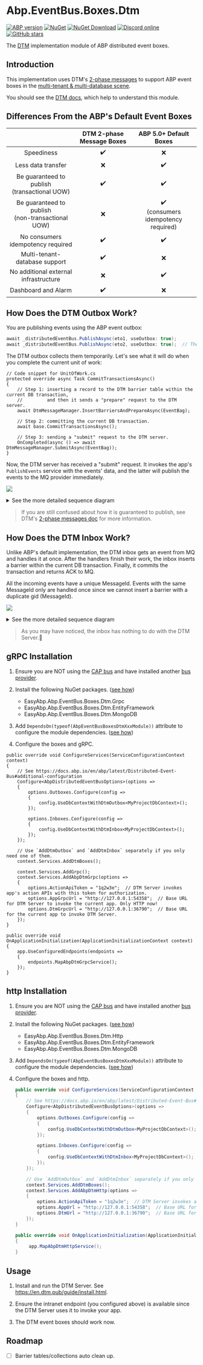 # Abp.EventBus.Boxes.Dtm

[![ABP version](https://img.shields.io/badge/dynamic/xml?style=flat-square&color=yellow&label=abp&query=%2F%2FProject%2FPropertyGroup%2FAbpVersion&url=https%3A%2F%2Fraw.githubusercontent.com%2FEasyAbp%2FAbp.EventBus.Boxes.Dtm%2Fmain%2FDirectory.Build.props)](https://abp.io)
[![NuGet](https://img.shields.io/nuget/v/EasyAbp.Abp.EventBus.Boxes.Dtm.svg?style=flat-square)](https://www.nuget.org/packages/EasyAbp.Abp.EventBus.Boxes.Dtm)
[![NuGet Download](https://img.shields.io/nuget/dt/EasyAbp.Abp.EventBus.Boxes.Dtm.svg?style=flat-square)](https://www.nuget.org/packages/EasyAbp.Abp.EventBus.Boxes.Dtm)
[![Discord online](https://badgen.net/discord/online-members/S6QaezrCRq?label=Discord)](https://discord.gg/S6QaezrCRq)
[![GitHub stars](https://img.shields.io/github/stars/EasyAbp/Abp.EventBus.Boxes.Dtm?style=social)](https://www.github.com/EasyAbp/Abp.EventBus.Boxes.Dtm)

The [DTM](https://github.com/dtm-labs/dtm) implementation module of ABP distributed event boxes.

## Introduction

This implementation uses DTM's [2-phase messages](https://en.dtm.pub/practice/msg.html) to support ABP event boxes in the [multi-tenant & multi-database scene](https://github.com/abpframework/abp/issues/10036).

You should see the [DTM docs](https://en.dtm.pub/guide/start.html), which help to understand this module.

## Differences From the ABP's Default Event Boxes

|                                                     | DTM 2-phase Message Boxes |                 ABP 5.0+ Default Boxes                 |
| :-------------------------------------------------: | :-----------------------: | :----------------------------------------------------: |
|                     Speediness                      |    :heavy_check_mark:     |                          :x:                           |
|                 Less data transfer                  |            :x:            |                   :heavy_check_mark:                   |
|   Be guaranteed to publish<br>(transactional UOW)   |    :heavy_check_mark:     |                   :heavy_check_mark:                   |
| Be guaranteed to publish<br>(non-transactional UOW) |            :x:            | :heavy_check_mark:<br>(consumers idempotency required) |
|          No consumers idempotency required          |    :heavy_check_mark:     |                   :heavy_check_mark:                   |
|            Multi-tenant-database support            |    :heavy_check_mark:     |                          :x:                           |
|        No additional external infrastructure        |            :x:            |                   :heavy_check_mark:                   |
|                 Dashboard and Alarm                 |    :heavy_check_mark:     |                          :x:                           |

## How Does the DTM Outbox Work?

You are publishing events using the ABP event outbox:
```csharp
await _distributedEventBus.PublishAsync(eto1, useOutbox: true);
await _distributedEventBus.PublishAsync(eto2, useOutbox: true);  // The useOutbox is true by default.
```
The DTM outbox collects them temporarily. Let's see what it will do when you complete the current unit of work:
```CSharp
// Code snippet for UnitOfWork.cs
protected override async Task CommitTransactionsAsync()
{
    // Step 1: inserting a record to the DTM barrier table within the current DB transaction,
    //         and then it sends a "prepare" request to the DTM server.
    await DtmMessageManager.InsertBarriersAndPrepareAsync(EventBag);

    // Step 2: committing the current DB transaction.
    await base.CommitTransactionsAsync();

    // Step 3: sending a "submit" request to the DTM server.
    OnCompleted(async () => await DtmMessageManager.SubmitAsync(EventBag));
}
```
Now, the DTM server has received a "submit" request. It invokes the app's `PublishEvents` service with the events' data, and the latter will publish the events to the MQ provider immediately.

[![](https://mermaid.ink/img/pako:eNqFk89uwjAMxl_Fypm-QA5IaOzAAW2IcevFbVyIlqRd_rAhxLsvbVooUG09NfHPX7449pmVtSDGmaOvQKakpcS9RZ0biJ-XXhEsP9bwFnxR_6RdDL42QRdk03rnyGbz-aJpOLyo2hGgAelcoBSPgRheoscCHUXmgGZPiQDn0d9z19M4LISAVYvtGhExEYX7jW2bloQE0JGMd0nkln535spEkx6wixdorRzc3yfExZbskSzvAo2lBi3dyBTMHnyOUDGh2lXmmXmqS6219OAPBN6icVh6WZter6eya6ET7EJZEokHyZG1ae7PS7tQxJT_7ryCb6kUVNJId-hMJ7_P7zCuQNKesh2ptpF4el8ou0aasN276TUX3ZmQwXso1GBk3A-pIusNnyBAak1Cxk5Sp0SvN1e3Az5tdVyz3oOoDU3YHJNrtJ-ALmk6VwXFZkyT1ShFnMFzm56zaFBTznj8FVRhUD5nublENHRj8Cqkry3jFSpHM9aO4_ZkSsa9DTRA_Rz31OUXaXxJzw)](https://mermaid-js.github.io/mermaid-live-editor/edit#pako:eNqFk89uwjAMxl_Fypm-QA5IaOzAAW2IcevFbVyIlqRd_rAhxLsvbVooUG09NfHPX7449pmVtSDGmaOvQKakpcS9RZ0biJ-XXhEsP9bwFnxR_6RdDL42QRdk03rnyGbz-aJpOLyo2hGgAelcoBSPgRheoscCHUXmgGZPiQDn0d9z19M4LISAVYvtGhExEYX7jW2bloQE0JGMd0nkln535spEkx6wixdorRzc3yfExZbskSzvAo2lBi3dyBTMHnyOUDGh2lXmmXmqS6219OAPBN6icVh6WZter6eya6ET7EJZEokHyZG1ae7PS7tQxJT_7ryCb6kUVNJId-hMJ7_P7zCuQNKesh2ptpF4el8ou0aasN276TUX3ZmQwXso1GBk3A-pIusNnyBAak1Cxk5Sp0SvN1e3Az5tdVyz3oOoDU3YHJNrtJ-ALmk6VwXFZkyT1ShFnMFzm56zaFBTznj8FVRhUD5nublENHRj8Cqkry3jFSpHM9aO4_ZkSsa9DTRA_Rz31OUXaXxJzw)

<details>
<summary>See the more detailed sequence diagram</summary>

[![](https://mermaid.ink/img/pako:eNqtVU1v2zAM_SuETy2Q5FwYQ4ps6TYDC7YiLXrJhbaYRKgsefpoFhT976O_YidxgK5YTpH5SD4-ktJrlBlBURw5-h1IZzSXuLGYrzTwz0uvCOYPC_gZfGr-wBietuhBrsFv2fAZvEXtMPPSaMhMnkvvpd6AdOCU2d3WYTB4o0Oekq3Pj47seDqdFUUMX5RxBKjZxQWq7Wxg8xw9puiIMVvUG6oR4Dz6Y9yBXgwzISApYY-FYJjgwM2HZelWBxJAL6S9q4N07kc5E80kPWBlT9Fa2bI_duDDkuwL2bgyFJYKtNQha-P4hGcPKgaiVsqcY850qQSvWtHrw1nuY5ZPyC5rY7k0ZbhVXuY0mUwGvCoW32k_AqYAexNgS5ZuIYEdak5rQA6I9Cm106ud9NuKl8Oc4FsyB3TVeRX1VYrAlmPnPDhuyHUzLcr3eJSjtEbnW_WHdDj0qqFQldeF6Bxbl3FbXePpQpYRiVbnNseJcpfBZ3EfemtxxeQLuLlu9gO-zpIfd_NSJsHjzCqKUCiZ8XjCRooRWKMUz2iK2XMvw6V2JiwdTeChXMucOOvpONQCSg5ZpmRhnJdKcQtMRs7xsk5ggfa5bFCZuUtLiheTqxnqwD8VfEHd_9rBD4l6uce1YB-Rv6Rw2oGhiTlbtFmNHcOvkCrp6vXpX1Sdbov7eAAFMs9JSC5Z7TuPxf1BqtblfdPe8BFG0zt0aEeoiu3cOqhmiDRniUZRTjZHKfiheS0Nq4h553wBxPxX0BqD8qtopd8YGqqr-05Ib2wUr5HHcBSVT8hyr7Mo9jZQC2oeqwb19he08zVf)](https://mermaid-js.github.io/mermaid-live-editor/edit#pako:eNqtVU1v2zAM_SuETy2Q5FwYQ4ps6TYDC7YiLXrJhbaYRKgsefpoFhT976O_YidxgK5YTpH5SD4-ktJrlBlBURw5-h1IZzSXuLGYrzTwz0uvCOYPC_gZfGr-wBietuhBrsFv2fAZvEXtMPPSaMhMnkvvpd6AdOCU2d3WYTB4o0Oekq3Pj47seDqdFUUMX5RxBKjZxQWq7Wxg8xw9puiIMVvUG6oR4Dz6Y9yBXgwzISApYY-FYJjgwM2HZelWBxJAL6S9q4N07kc5E80kPWBlT9Fa2bI_duDDkuwL2bgyFJYKtNQha-P4hGcPKgaiVsqcY850qQSvWtHrw1nuY5ZPyC5rY7k0ZbhVXuY0mUwGvCoW32k_AqYAexNgS5ZuIYEdak5rQA6I9Cm106ud9NuKl8Oc4FsyB3TVeRX1VYrAlmPnPDhuyHUzLcr3eJSjtEbnW_WHdDj0qqFQldeF6Bxbl3FbXePpQpYRiVbnNseJcpfBZ3EfemtxxeQLuLlu9gO-zpIfd_NSJsHjzCqKUCiZ8XjCRooRWKMUz2iK2XMvw6V2JiwdTeChXMucOOvpONQCSg5ZpmRhnJdKcQtMRs7xsk5ggfa5bFCZuUtLiheTqxnqwD8VfEHd_9rBD4l6uce1YB-Rv6Rw2oGhiTlbtFmNHcOvkCrp6vXpX1Sdbov7eAAFMs9JSC5Z7TuPxf1BqtblfdPe8BFG0zt0aEeoiu3cOqhmiDRniUZRTjZHKfiheS0Nq4h553wBxPxX0BqD8qtopd8YGqqr-05Ib2wUr5HHcBSVT8hyr7Mo9jZQC2oeqwb19he08zVf)

[![](https://mermaid.ink/img/pako:eNp1VMtu2zAQ_JUFTy1g6wOEwoFbp62ABjk4QS66rMW1TUQkVXKV1Ajy711Sit_RSdTODmdnSL2pxmtSpYr0tyfX0MLgJqCtHcjDhluCxcMd3Pe88v9gCk9bZDBr4K0UvgMHdBEbNt5B4601zKRhjaYlfTOQYM_e9XZFYVg_RgrT2WzedSX8aH0kQAcmxp6GuhSkvEDGFUYSzBbdhgYEREY-xe3FlTDXGqoEe-w0Jh3oxg_L1DYQaaAXchwHkkP7yZ6VE5EMmOsrDMF8qD9tkMWSwguFMhe6QB0GOiCH4vRM5xFUX2HNzlxiLnzJducgjlIY-UbUdG_0AP45r_7cLiYQfCsByWTN84FcsCmbEu47CpgjHYK8mOd08icU5rUPYlfr3UZOjaWiKK50ZSm_aTcBGQt2voctBbqBCl7RySgezBXjv63C7Mur4W2eNaIl-FUtAGNe1-rYeQUhHeTIECXkr9ed26c7bpDFH4R-YuHYFfumIdLHqZz5cR34qX2VSKUCHtLFsiRBnkcqR38MIjkhUiObtpWRfUMxGrcp4A7DczIk5ZpCVRNlKVg0Wq72WxJQK2G1YlApr5rW2Ldcq9q9C7TP1-VWG_ZBlWtsI01UurbLnWtUyaGnD9D4exhR7_8BefBo_w)](https://mermaid-js.github.io/mermaid-live-editor/edit#pako:eNp1VMtu2zAQ_JUFTy1g6wOEwoFbp62ABjk4QS66rMW1TUQkVXKV1Ajy711Sit_RSdTODmdnSL2pxmtSpYr0tyfX0MLgJqCtHcjDhluCxcMd3Pe88v9gCk9bZDBr4K0UvgMHdBEbNt5B4601zKRhjaYlfTOQYM_e9XZFYVg_RgrT2WzedSX8aH0kQAcmxp6GuhSkvEDGFUYSzBbdhgYEREY-xe3FlTDXGqoEe-w0Jh3oxg_L1DYQaaAXchwHkkP7yZ6VE5EMmOsrDMF8qD9tkMWSwguFMhe6QB0GOiCH4vRM5xFUX2HNzlxiLnzJducgjlIY-UbUdG_0AP45r_7cLiYQfCsByWTN84FcsCmbEu47CpgjHYK8mOd08icU5rUPYlfr3UZOjaWiKK50ZSm_aTcBGQt2voctBbqBCl7RySgezBXjv63C7Mur4W2eNaIl-FUtAGNe1-rYeQUhHeTIECXkr9ed26c7bpDFH4R-YuHYFfumIdLHqZz5cR34qX2VSKUCHtLFsiRBnkcqR38MIjkhUiObtpWRfUMxGrcp4A7DczIk5ZpCVRNlKVg0Wq72WxJQK2G1YlApr5rW2Ldcq9q9C7TP1-VWG_ZBlWtsI01UurbLnWtUyaGnD9D4exhR7_8BefBo_w)

</details>

> If you are still confused about how it is guaranteed to publish, see DTM's [2-phase messages doc](https://en.dtm.pub/practice/msg.html) for more information.

## How Does the DTM Inbox Work?

Unlike ABP's default implementation, the DTM inbox gets an event from MQ and handles it at once. After the handlers finish their work, the inbox inserts a barrier within the current DB transaction. Finally, it commits the transaction and returns ACK to MQ.

All the incoming events have a unique MessageId. Events with the same MessageId only are handled once since we cannot insert a barrier with a duplicate gid (MessageId).

[![](https://mermaid.ink/img/pako:eNp9UstuwjAQ_JWVz_ADUUtFAakI5YDaYy6beAmW4jW115QK8e91HgWh0vhke2dmZ0d7VpXTpDIV6DMSV7Q0WHu0BUM6YqQhWH7ksObSnfpPjOI42pJ8_86309nsislgSY05kgdkoCOxPJV-9mVkDwiRTeoCOYWANa11L3DltjooWGKgDFYnEyRxSvTeJLlOojYanm_8l0FgIE3vjbwOTHYCOxf5Qbv54XAzLHvqHfe4VLsz9IasUxpXVBpQQ8AjQbVHrin8NdPJL_pqB9U36Xuvg3iIVUWkaTSZNQfybTRteSye0XQe2HrcbuGsNdLNLR45YCXG8bh2T_l3moTOtxnMFxs1UZa8RaPTDp5bXKFSJ0uFytJV0w5jI4Uq-JKg8aBRaKWNOK-yHTaBJqrdx_dvrlQmPtIvaNjjAXX5AUn_9To)](https://mermaid-js.github.io/mermaid-live-editor/edit#pako:eNp9UstuwjAQ_JWVz_ADUUtFAakI5YDaYy6beAmW4jW115QK8e91HgWh0vhke2dmZ0d7VpXTpDIV6DMSV7Q0WHu0BUM6YqQhWH7ksObSnfpPjOI42pJ8_86309nsislgSY05kgdkoCOxPJV-9mVkDwiRTeoCOYWANa11L3DltjooWGKgDFYnEyRxSvTeJLlOojYanm_8l0FgIE3vjbwOTHYCOxf5Qbv54XAzLHvqHfe4VLsz9IasUxpXVBpQQ8AjQbVHrin8NdPJL_pqB9U36Xuvg3iIVUWkaTSZNQfybTRteSye0XQe2HrcbuGsNdLNLR45YCXG8bh2T_l3moTOtxnMFxs1UZa8RaPTDp5bXKFSJ0uFytJV0w5jI4Uq-JKg8aBRaKWNOK-yHTaBJqrdx_dvrlQmPtIvaNjjAXX5AUn_9To)


<details>
<summary>See the more detailed sequence diagram</summary>

[![](https://mermaid.ink/img/pako:eNqNlN1uwjAMhV8lyjW8QLUxMWAampiExmVv3MSUaGnCEocxId59aVMoaPysV218_PnETrrjwkrkGff4FdAIHCsoHVS5YfEhRRrZeDFjU1PYbVqEQNaEqkCXvmfz_mBw1GRsjFpt0DEwDDdo6KFwg29FKwYsGBWrsBl6DyVOZQIcc2sOEBTgMWOTrfIUcwpwTkVcgyiVZI9d_lPrSFOS-4M6rTfwFtg_N_ncUpc2GHmiPlqJ8tk8Y8PRW4riQXYHaCydQk_3Nlyvu-7QClN7ki7Gznb_CkbG1h9VsZuSedggEyswJfq_Zhr8KEUbqezQ515buA9CIEq8OYap8ejqOdThW7PoRtGmLEFplHcn8RJlCSjDWisBhDX60kxOfTmrdfQjPpsekQPjQZCy5m7BRadtKCgbzo1D8P7vU3Ch_Zftj2xVKbrs_Ro7pVydWndieY9X6CpQMl7sXa3LeaxUYc6z-CpxCUFTznOzj9KwlrHnE6nIOp4tQXvs8fqSf_wYwTNyAQ-i9ufQqva_CSldXw)](https://mermaid-js.github.io/mermaid-live-editor/edit#pako:eNqNlN1uwjAMhV8lyjW8QLUxMWAampiExmVv3MSUaGnCEocxId59aVMoaPysV218_PnETrrjwkrkGff4FdAIHCsoHVS5YfEhRRrZeDFjU1PYbVqEQNaEqkCXvmfz_mBw1GRsjFpt0DEwDDdo6KFwg29FKwYsGBWrsBl6DyVOZQIcc2sOEBTgMWOTrfIUcwpwTkVcgyiVZI9d_lPrSFOS-4M6rTfwFtg_N_ncUpc2GHmiPlqJ8tk8Y8PRW4riQXYHaCydQk_3Nlyvu-7QClN7ki7Gznb_CkbG1h9VsZuSedggEyswJfq_Zhr8KEUbqezQ515buA9CIEq8OYap8ejqOdThW7PoRtGmLEFplHcn8RJlCSjDWisBhDX60kxOfTmrdfQjPpsekQPjQZCy5m7BRadtKCgbzo1D8P7vU3Ch_Zftj2xVKbrs_Ro7pVydWndieY9X6CpQMl7sXa3LeaxUYc6z-CpxCUFTznOzj9KwlrHnE6nIOp4tQXvs8fqSf_wYwTNyAQ-i9ufQqva_CSldXw)

</details>

> As you may have noticed, the inbox has nothing to do with the DTM Server.🤭

## gRPC Installation

1. Ensure you are NOT using the [CAP bus](https://github.com/EasyAbp/Abp.EventBus.CAP) and have installed another [bus provider](https://docs.abp.io/en/abp/latest/Distributed-Event-Bus#providers).

1. Install the following NuGet packages. ([see how](https://github.com/EasyAbp/EasyAbpGuide/blob/master/docs/How-To.md#add-nuget-packages))

    * EasyAbp.Abp.EventBus.Boxes.Dtm.Grpc
    * EasyAbp.Abp.EventBus.Boxes.Dtm.EntityFramework
    * EasyAbp.Abp.EventBus.Boxes.Dtm.MongoDB

1. Add `DependsOn(typeof(AbpEventBusBoxesDtmXxxModule))` attribute to configure the module dependencies. ([see how](https://github.com/EasyAbp/EasyAbpGuide/blob/master/docs/How-To.md#add-module-dependencies))

1. Configure the boxes and gRPC.
```CSharp
public override void ConfigureServices(ServiceConfigurationContext context)
{
    // See https://docs.abp.io/en/abp/latest/Distributed-Event-Bus#additional-configuration
    Configure<AbpDistributedEventBusOptions>(options =>
    {
        options.Outboxes.Configure(config =>
        {
            config.UseDbContextWithDtmOutbox<MyProjectDbContext>();
        });

        options.Inboxes.Configure(config =>
        {
            config.UseDbContextWithDtmInbox<MyProjectDbContext>();
        });
    });

    // Use `AddDtmOutbox` and `AddDtmInbox` separately if you only need one of them.
    context.Services.AddDtmBoxes();

    context.Services.AddGrpc();
    context.Services.AddAbpDtmGrpc(options =>
    {
        options.ActionApiToken = "1q2w3e";  // DTM Server invokes app's action APIs with this token for authorization.
        options.AppGrpcUrl = "http://127.0.0.1:54358";  // Base URL for DTM Server to invoke the current app. Only HTTP now!
        options.DtmGrpcUrl = "http://127.0.0.1:36790";  // Base URL for the current app to invoke DTM Server.
    });
}

public override void OnApplicationInitialization(ApplicationInitializationContext context)
{
    app.UseConfiguredEndpoints(endpoints =>
    {
        endpoints.MapAbpDtmGrpcService();
    });
}
```

## http Installation

1. Ensure you are NOT using the [CAP bus](https://github.com/EasyAbp/Abp.EventBus.CAP) and have installed another [bus provider](https://docs.abp.io/en/abp/latest/Distributed-Event-Bus#providers).

1. Install the following NuGet packages. ([see how](https://github.com/EasyAbp/EasyAbpGuide/blob/master/docs/How-To.md#add-nuget-packages))

   * EasyAbp.Abp.EventBus.Boxes.Dtm.Http
   * EasyAbp.Abp.EventBus.Boxes.Dtm.EntityFramework
   * EasyAbp.Abp.EventBus.Boxes.Dtm.MongoDB

1. Add `DependsOn(typeof(AbpEventBusBoxesDtmXxxModule))` attribute to configure the module dependencies. ([see how](https://github.com/EasyAbp/EasyAbpGuide/blob/master/docs/How-To.md#add-module-dependencies))

1. Configure the boxes and http.

   ```csharp
   public override void ConfigureServices(ServiceConfigurationContext context)
   {
       // See https://docs.abp.io/en/abp/latest/Distributed-Event-Bus#additional-configuration
       Configure<AbpDistributedEventBusOptions>(options =>
       {
           options.Outboxes.Configure(config =>
           {
               config.UseDbContextWithDtmOutbox<MyProjectDbContext>();
           });
   
           options.Inboxes.Configure(config =>
           {
               config.UseDbContextWithDtmInbox<MyProjectDbContext>();
           });
       });
   
       // Use `AddDtmOutbox` and `AddDtmInbox` separately if you only need one of them.
       context.Services.AddDtmBoxes();
       context.Services.AddAbpDtmHttp(options =>
       {
           options.ActionApiToken = "1q2w3e";  // DTM Server invokes app's action APIs with this token for authorization.
           options.AppUrl = "http://127.0.0.1:54358";  // Base URL for DTM Server to invoke the current app. Only HTTP now!
           options.DtmUrl = "http://127.0.0.1:36790";  // Base URL for the current app to invoke DTM Server.
       });
   }
   
   public override void OnApplicationInitialization(ApplicationInitializationContext context)
   {
        app.MapAbpDtmHttpService();
   }
   ```

   

## Usage

1. Install and run the DTM Server. See https://en.dtm.pub/guide/install.html.

1. Ensure the intranet endpoint (you configured above) is available since the DTM Server uses it to invoke your app.

1. The DTM event boxes should work now.

## Roadmap

- [ ] Barrier tables/collections auto clean up.
